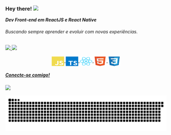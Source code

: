 ### Hey there! <img src="https://media.giphy.com/media/hvRJCLFzcasrR4ia7z/giphy.gif" width="25px">

<div>
  <h5 style="margin: 0; padding: 0;">Dev Front-end em ReactJS e React Native</h5>
  <h6>Buscando sempre aprender e evoluir com novas experiências.</h6>
</div>

 <div>
  <a href="https://github.com/gustavo-bueno">
  <img height="170em" src="https://github-readme-stats.vercel.app/api?username=gustavo-bueno&show_icons=true&theme=gotham&include_all_commits=true&count_private=true"/>
  <img height="170em" src="https://github-readme-stats.vercel.app/api/top-langs/?username=gustavo-bueno&layout=compact&langs_count=7&theme=gotham"/>
</div>
  

  
  <div align="center"><br>
  <img align="center" alt="Gustavo-Js" height="30" width="40" src="https://raw.githubusercontent.com/devicons/devicon/master/icons/javascript/javascript-plain.svg">
  <img align="center" alt="Gustavo-Ts" height="30" width="40" src="https://raw.githubusercontent.com/devicons/devicon/master/icons/typescript/typescript-plain.svg">
  <img align="center" alt="Gustavo-React" height="30" width="40" src="https://raw.githubusercontent.com/devicons/devicon/master/icons/react/react-original.svg">
  <img align="center" alt="Gustavo-HTML" height="30" width="40" src="https://raw.githubusercontent.com/devicons/devicon/master/icons/html5/html5-original.svg">
  <img align="center" alt="Gustavo-CSS" height="30" width="40" src="https://raw.githubusercontent.com/devicons/devicon/master/icons/css3/css3-original.svg">
  </div>

  <h5>Conecte-se comigo!</h5>
    <a href="https://www.linkedin.com/in/gustavo-carvalho-7264b91b1/" target="_blank"><img src="https://img.shields.io/badge/-LinkedIn-%230077B5?style=for-the-badge&logo=linkedin&logoColor=white" target="_blank"></a> 
 

 ![Snake animation](https://github.com/gustavo-bueno/gustavo-bueno/blob/output/github-contribution-grid-snake.svg)
